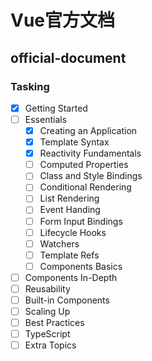 # Vue官方文档

## official-document

### Tasking

- [x] Getting Started
- [ ] Essentials
  - [x] Creating an Application
  - [x] Template Syntax
  - [x] Reactivity Fundamentals
  - [ ] Computed Properties
  - [ ] Class and Style Bindings
  - [ ] Conditional Rendering
  - [ ] List Rendering
  - [ ] Event Handing
  - [ ] Form Input Bindings
  - [ ] Lifecycle Hooks
  - [ ] Watchers
  - [ ] Template Refs
  - [ ] Components Basics
- [ ] Components In-Depth
- [ ] Reusability
- [ ] Built-in Components
- [ ] Scaling Up
- [ ] Best Practices
- [ ] TypeScript
- [ ] Extra Topics
